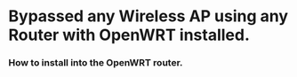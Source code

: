# Bypassed any Wireless AP using any Router with OpenWRT installed.

### How to install into the OpenWRT router.

